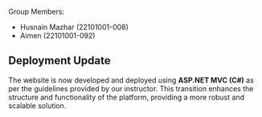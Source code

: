 Group Members:  
- Husnain Mazhar (22101001-008)  
- Aimen (22101001-092)  

## Deployment Update  
The website is now developed and deployed using **ASP.NET MVC (C#)** as per the guidelines provided by our instructor. This transition enhances the structure and functionality of the platform, providing a more robust and scalable solution.
